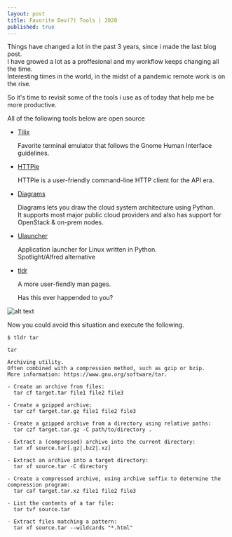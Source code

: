 ```yaml
---
layout: post
title: Favorite Dev(?) Tools | 2020
published: true
---
```


Things have changed a lot in the past 3 years, since i made the last blog post.  
I have growed a lot as a proffesional and my workflow keeps changing all the time.  
Interesting times in the world, in the midst of a pandemic remote work is on the rise. 

So it's time to revisit some of the tools i use as of today that help me be more productive.  

All of the following tools below are open source


 - [Tilix](https://gnunn1.github.io/tilix-web/)

    Favorite terminal emulator that follows the Gnome Human Interface guidelines.

 - [HTTPie](https://httpie.org/)

    HTTPie is a user-friendly command-line HTTP client for the API era.

 - [Diagrams](https://diagrams.mingrammer.com/)
   
    Diagrams lets you draw the cloud system architecture using Python.  
    It supports most major public cloud providers and also has support for OpenStack & on-prem nodes.


 - [Ulauncher](https://ulauncher.io/)
   
   Application launcher for Linux written in Python.  
   Spotlight/Alfred alternative


 
 - [tldr](https://github.com/tldr-pages/tldr)

   A more user-fiendly man pages.

   Has this ever happended to you?

![alt text](https://imgs.xkcd.com/comics/tar_2x.png "Tar")


   Now you could avoid this situation and execute the following.


   `$ tldr tar`
    
    tar

    Archiving utility.
    Often combined with a compression method, such as gzip or bzip.
    More information: https://www.gnu.org/software/tar.

    - Create an archive from files:
      tar cf target.tar file1 file2 file3

    - Create a gzipped archive:
      tar czf target.tar.gz file1 file2 file3

    - Create a gzipped archive from a directory using relative paths:
      tar czf target.tar.gz -C path/to/directory .

    - Extract a (compressed) archive into the current directory:
      tar xf source.tar[.gz|.bz2|.xz]

    - Extract an archive into a target directory:
      tar xf source.tar -C directory

    - Create a compressed archive, using archive suffix to determine the compression program:
      tar caf target.tar.xz file1 file2 file3

    - List the contents of a tar file:
      tar tvf source.tar

    - Extract files matching a pattern:
      tar xf source.tar --wildcards "*.html"